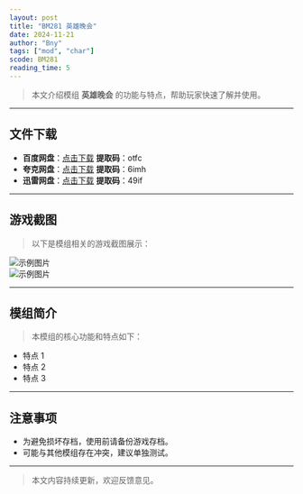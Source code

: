 ```yaml
---
layout: post
title: "BM281 英雄晚会"
date: 2024-11-21
author: "Bny"
tags: ["mod", "char"]
scode: BM281
reading_time: 5
---
```


> 本文介绍模组 **英雄晚会** 的功能与特点，帮助玩家快速了解并使用。

---





## 文件下载
- **百度网盘**：[点击下载](https://pan.baidu.com/s/1KS8QiXA9UeTMmNfiqb_D2Q?pwd=otfc)  **提取码**：otfc  
- **夸克网盘**：[点击下载](https://pan.quark.cn/s/cfc0bbff6ab4?pwd=6imh)  **提取码**：6imh  
- **迅雷网盘**：[点击下载](https://pan.xunlei.com/s/VOCCbS2KQNZoOrhJ3-A82byuA1?pwd=49if)  **提取码**：49if  

---

## 游戏截图
> 以下是模组相关的游戏截图展示：

![示例图片](https://example.com/screenshot1.jpg)  
![示例图片](https://example.com/screenshot2.jpg)

---

## 模组简介
> 本模组的核心功能和特点如下：
- 特点 1
- 特点 2
- 特点 3

---

## 注意事项
- 为避免损坏存档，使用前请备份游戏存档。
- 可能与其他模组存在冲突，建议单独测试。

---

> 本文内容持续更新，欢迎反馈意见。
